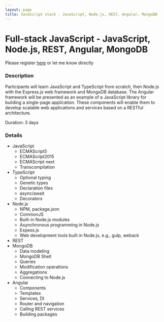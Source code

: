 ```yaml
---
layout: page
title: JavaScript stack - JavaScript, Node.js, REST, Angular, MongoDB
---
```

# Full-stack JavaScript - JavaScript, Node.js, REST, Angular, MongoDB

Please register [here](https://www.comarch.pl/szkolenia/programowanie/javascript/architektura-aplikacji-webowych-javascript-nodejs-rest-angular-mongodb/) or let me know directly

### Description

Participants will learn JavaScript and TypeScript from scratch, then Node.js with the Express.js web framework and MongoDB database. The Angular framework will be presented as an example of a JavaScript library for building a single-page application. These components will enable them to develop scalable web applications and services based on a RESTful architecture.

Duration: 3 days
### Details

- JavaScript
	- ECMAScript5
	- ECMAScript2015
	- ECMAScript next
	- Transcompilation
- TypeScript
	- Optional typing
	- Genetic types
	- Declaration files
	- async/await
	- Decorators
- Node.js
	- NPM, package.json
	- CommonJS
	- Built-in Node.js modules
	- Asynchronous programming in Node.js
	- Expess.js
	- Web development tools built in Node.js, e.g., gulp, weback
- REST
- MongoDB
	- Data modeling
	- MongoDB Shell
	- Queries
	- Modification operations
	- Aggregations
	- Connecting to Node.js
- Angular
	- Components
	- Templates
	- Services, DI
	- Router and navigation
	- Calling REST services
	- Building packages